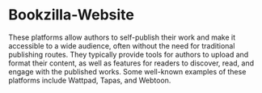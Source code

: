 # Bookzilla-Website
These platforms allow authors to self-publish their work and make it accessible to a wide audience, often without the need for traditional publishing routes. They typically provide tools for authors to upload and format their content, as well as features for readers to discover, read, and engage with the published works. Some well-known examples of these platforms include Wattpad, Tapas, and Webtoon.
